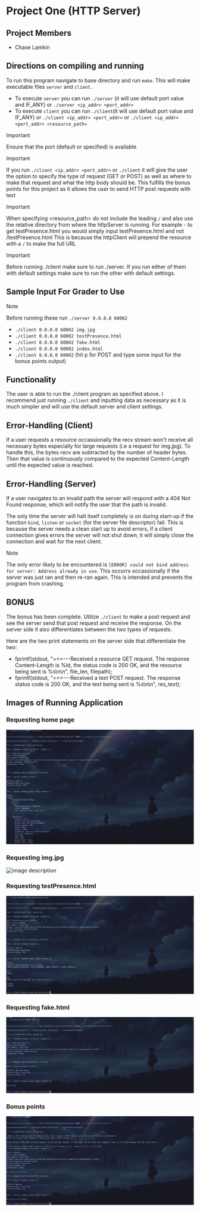 # Project One (HTTP Server)

## Project Members
- Chase Lamkin

## Directions on compiling and running
To run this program navigate to base directory and run ```make```. This will make executable files ```server``` and ```client```.

- To execute ```server``` you can run ```./server``` (it will use default port value and IF_ANY) or ```./server <ip_addr> <port_addr>```
- To execute ```client``` you can run ```./client```(it will use default port value and IF_ANY) or ```./client <ip_addr> <port_addr>``` or ```./client <ip_addr> <port_addr> <resource_path>```

> [!IMPORTANT]
> Ensure that the port (default or specified) is available 

> [!IMPORTANT]
> If you run ```./client <ip_addr> <port_addr>``` or ```./client``` it will give the user the option to specify the type of request (GET or POST) as well as where to make that request and what the http body should be.
> This fulfills the bonus points for this project as it allows the user to send HTTP post requests with text

> [!IMPORTANT]
> When specifying <resource_path> do not include the leading ```/``` and also use the relative directory from where the httpServer is running. For example - to get testPresence.html you would simply input testPresence.html and not /testPresence.html
> This is because the httpClient will prepend the resource with a ```/``` to make the full URL

> [!IMPORTANT]
> Before running ./client make sure to run ./server. If you run either of them with default settings make sure to run the other with default settings.

## Sample Input For Grader to Use

> [!NOTE]
> Before running these run ```./server 0.0.0.0 60002```

- ```./client 0.0.0.0 60002 img.jpg```
- ```./client 0.0.0.0 60002 testPresence.html```
- ```./client 0.0.0.0 60002 fake.html```
- ```./client 0.0.0.0 60002 index.html```
- ```./client 0.0.0.0 60002``` (hit p for POST and type some input for the bonus points output)

## Functionality

The user is able to run the ./client program as specified above. I recommend just running ```./client``` and inputting data as necessary as it is much simpler and will use the default server and client settings.

## Error-Handling (Client)
If a user requests a resource occassionally the recv stream won't receive all necessary bytes especially for large requests (i.e a request for img.jpg). To handle this, the bytes recv are subtracted by the number of header bytes. Then that value is continuously compared to the expected Content-Length until the expected value is reached.

## Error-Handling (Server)
If a user navigates to an invalid path the server will respond with a 404 Not Found response, which will notify the user that the path is invalid.

The only time the server will halt itself completely is on during start-up if the function ```bind```, ```listen``` or ```socket``` (for the server file descriptor) fail. This is because the server needs a clean start up to avoid errors, if a client connection gives errors the server will not shut down, it will simply close the connection and wait for the next client.


> [!NOTE]
> The only error likely to be encountered is ```[ERROR] could not bind address for server: Address already in use```. This occurrs occassionally if the server was just ran and then re-ran again. This is intended and prevents the program from crashing.

## BONUS
The bonus has been complete. Utilize ```./client``` to make a post request and see the server send that post request and receive the response. On the server side it also differentiates between the two types of requests.

Here are the two print statements on the server side that differentiate the two:
- fprintf(stdout, "===---Received a resource GET request. The response Content-Length is %ld, the status code is 200 OK, and the resource being sent is %s\n\n", file_len, filepath);
- fprintf(stdout, "===---Received a text POST request. The response status code is 200 OK, and the text being sent is %s\n\n", res_text);

## Images of Running Application

### Requesting home page

![image description](documentation_images/client_home.png)

### Requesting img.jpg

![image description](documentation_images/client_img.png)

### Requesting testPresence.html

![image description](documentation_images/client_test_presence.png)

### Requesting fake.html

![image description](documentation_images/client_fake_page.png)

### Bonus points

![image description](documentation_images/client_bonus.png)

